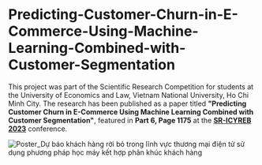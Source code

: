 # Predicting-Customer-Churn-in-E-Commerce-Using-Machine-Learning-Combined-with-Customer-Segmentation
This project was part of the Scientific Research Competition for students at the University of Economics and Law, Vietnam National University, Ho Chi Minh City. The research has been published as a paper titled **"Predicting Customer Churn in E-Commerce Using Machine Learning Combined with Customer Segmentation"**, featured in **Part 6, Page 1175** at the **[SR-ICYREB 2023]([url](https://hvtc.edu.vn/kyyeu/Ky_yeu_hoi_thaoHVTC_quyen_2.pdf))** conference.

![Poster_Dự báo khách hàng rời bỏ trong lĩnh vực thương mại điện tử sử dụng phương pháp học máy kết hợp phân khúc khách hàng](https://github.com/user-attachments/assets/49a6952f-8b64-4e16-950a-dddcb30d9967)
